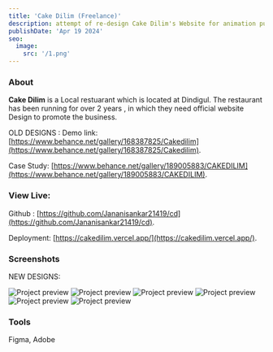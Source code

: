 ```yaml
---
title: 'Cake Dilim (Freelance)'
description: attempt of re-design Cake Dilim's Website for animation purposes.
publishDate: 'Apr 19 2024'
seo:
  image:
    src: '/1.png'
---
```




### About

**Cake Dilim** is a Local restuarant which is located at Dindigul. The restaurant has been running for over 2 years , in which they need official website Design to promote the business.



OLD DESIGNS : 
Demo link:
[https://www.behance.net/gallery/168387825/Cakedilim](https://www.behance.net/gallery/168387825/Cakedilim).

Case Study:
[https://www.behance.net/gallery/189005883/CAKEDILIM](https://www.behance.net/gallery/189005883/CAKEDILIM).

### View Live:

Github : [https://github.com/Jananisankar21419/cd](https://github.com/Jananisankar21419/cd).

Deployment: [https://cakedilim.vercel.app/](https://cakedilim.vercel.app/).


### Screenshots
NEW DESIGNS: 


![Project preview](/1.png)
![Project preview](/2.png)
![Project preview](/3.png)
![Project preview](/4.png)
![Project preview](/8.png)
![Project preview](/9.png)
### Tools

Figma, Adobe

